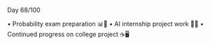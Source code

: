 Day 68/100

• Probability exam preparation 📊📝
• AI internship project work 🤖💼
• Continued progress on college project ☕🖥️

